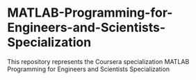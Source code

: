 # MATLAB-Programming-for-Engineers-and-Scientists-Specialization
This repository represents the Coursera specialization MATLAB Programming for Engineers and Scientists Specialization
